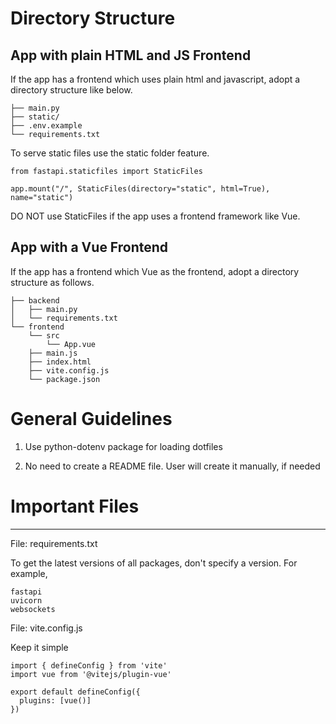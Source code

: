 # Directory Structure

## App with plain HTML and JS Frontend

If the app has a frontend which uses plain html and javascript, adopt a directory structure like below.

```
├── main.py
├── static/
├── .env.example
└── requirements.txt
```

To serve static files use the static folder feature.
```
from fastapi.staticfiles import StaticFiles

app.mount("/", StaticFiles(directory="static", html=True), name="static")
```

DO NOT use StaticFiles if the app uses a frontend framework like Vue.

## App with a Vue Frontend

If the app has a frontend which Vue as the frontend, adopt a directory structure as follows.

```
├── backend
│   ├── main.py
│   └── requirements.txt
└── frontend
    └── src
        └── App.vue
    ├── main.js
    ├── index.html
    ├── vite.config.js
    └── package.json
```

# General Guidelines

1. Use python-dotenv package for loading dotfiles

2. No need to create a README file. User will create it manually, if needed


# Important Files

---

File: requirements.txt

To get the latest versions of all packages, don't specify a version. For example,
```
fastapi
uvicorn
websockets
```

File: vite.config.js

Keep it simple
```
import { defineConfig } from 'vite'
import vue from '@vitejs/plugin-vue'

export default defineConfig({
  plugins: [vue()]
})
```